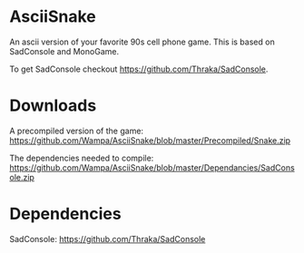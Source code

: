 AsciiSnake
==========
An ascii version of your favorite 90s cell phone game.  This is based on SadConsole and MonoGame.

To get SadConsole checkout https://github.com/Thraka/SadConsole. 

Downloads
=========
A precompiled version of the game:  https://github.com/Wampa/AsciiSnake/blob/master/Precompiled/Snake.zip

The dependencies needed to compile:  https://github.com/Wampa/AsciiSnake/blob/master/Dependancies/SadConsole.zip


Dependencies
============
SadConsole: https://github.com/Thraka/SadConsole





